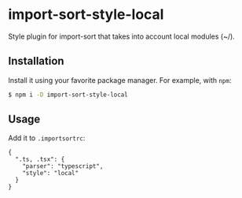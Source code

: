 # import-sort-style-local

Style plugin for import-sort that takes into account local modules (~/).

## Installation

Install it using your favorite package manager. For example, with `npm`:

```bash
$ npm i -D import-sort-style-local
```

## Usage

Add it to `.importsortrc`:

```
{
  ".ts, .tsx": {
    "parser": "typescript",
    "style": "local"
  }
}
```
